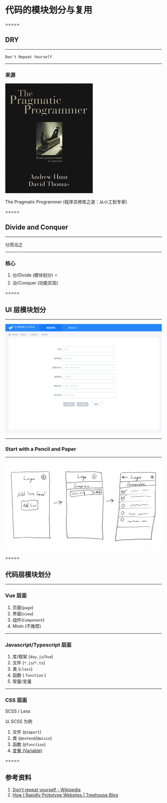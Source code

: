 # 代码的模块划分与复用

=====

## DRY

---

`Don't Repeat Yourself`

---

### 来源

![The Pragmatic Programmer](./code-module/The_pragmatic_programmer.jpg)

The Pragmatic Programmer (程序员修炼之道：从小工到专家)

=====

## Divide and Conquer

---

分而治之

---

### 核心

1. 分/Divide (模块划分) ⭐️
1. 治/Conquer (功能实现)

=====

## UI 层模块划分

---

![UI](./code-module/WX20201030-153406@2x.png)

---

### Start with a Pencil and Paper

---

![prototype](./code-module/odot-drawing.png)

=====

## 代码层模块划分

---

### Vue 层面

1. 页面(`page`)
1. 界面(`view`)
1. 组件(`Component`)
1. Mixin (不推荐)

---

### Javascript/Typescript 层面

1. 库/框架 (`day.js`/`Vue`)
1. 文件 (`*.js`/`*.ts`)
1. 类 (`class`)
1. 函数 ( `function` )
1. 常量/变量

---

### CSS 层面

SCSS / Less

以 SCSS 为例

1. 文件 (`@import`)
1. 类 (`@extend`/`@mixin`)
1. 函数 (`@function`)
1. [变量 (Variable)](https://sass-lang.com/documentation/variables)

=====

## 参考资料

1. [Don't repeat yourself - Wikipedia](https://en.wikipedia.org/wiki/Don%27t_repeat_yourself)
1. [How I Rapidly Prototype Websites | Treehouse Blog](https://blog.teamtreehouse.com/rapidly-prototype-websites)
